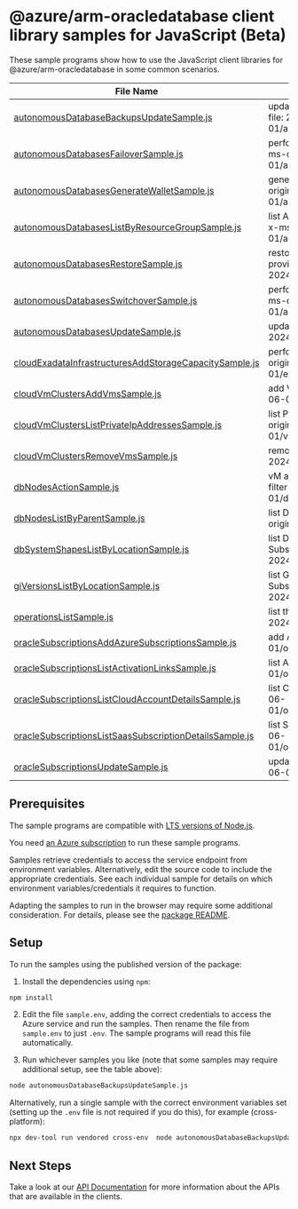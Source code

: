 # @azure/arm-oracledatabase client library samples for JavaScript (Beta)

These sample programs show how to use the JavaScript client libraries for @azure/arm-oracledatabase in some common scenarios.

| **File Name**                                                                                                   | **Description**                                                                                                                          |
| --------------------------------------------------------------------------------------------------------------- | ---------------------------------------------------------------------------------------------------------------------------------------- |
| [autonomousDatabaseBackupsUpdateSample.js][autonomousdatabasebackupsupdatesample]                               | update a AutonomousDatabaseBackup x-ms-original-file: 2024-06-01/autonomousDatabaseBackup_patch.json                                     |
| [autonomousDatabasesFailoverSample.js][autonomousdatabasesfailoversample]                                       | perform failover action on Autonomous Database x-ms-original-file: 2024-06-01/autonomousDatabase_failover.json                           |
| [autonomousDatabasesGenerateWalletSample.js][autonomousdatabasesgeneratewalletsample]                           | generate wallet action on Autonomous Database x-ms-original-file: 2024-06-01/autonomousDatabase_generateWallet.json                      |
| [autonomousDatabasesListByResourceGroupSample.js][autonomousdatabaseslistbyresourcegroupsample]                 | list AutonomousDatabase resources by resource group x-ms-original-file: 2024-06-01/autonomousDatabase_listByResourceGroup.json           |
| [autonomousDatabasesRestoreSample.js][autonomousdatabasesrestoresample]                                         | restores an Autonomous Database based on the provided request parameters. x-ms-original-file: 2024-06-01/autonomousDatabase_restore.json |
| [autonomousDatabasesSwitchoverSample.js][autonomousdatabasesswitchoversample]                                   | perform switchover action on Autonomous Database x-ms-original-file: 2024-06-01/autonomousDatabase_switchover.json                       |
| [autonomousDatabasesUpdateSample.js][autonomousdatabasesupdatesample]                                           | update a AutonomousDatabase x-ms-original-file: 2024-06-01/autonomousDatabase_patch.json                                                 |
| [cloudExadataInfrastructuresAddStorageCapacitySample.js][cloudexadatainfrastructuresaddstoragecapacitysample]   | perform add storage capacity on exadata infra x-ms-original-file: 2024-06-01/exaInfra_addStorageCapacity.json                            |
| [cloudVmClustersAddVmsSample.js][cloudvmclustersaddvmssample]                                                   | add VMs to the VM Cluster x-ms-original-file: 2024-06-01/vmClusters_addVms.json                                                          |
| [cloudVmClustersListPrivateIpAddressesSample.js][cloudvmclusterslistprivateipaddressessample]                   | list Private IP Addresses by the provided filter x-ms-original-file: 2024-06-01/vmClusters_listPrivateIpAddresses.json                   |
| [cloudVmClustersRemoveVmsSample.js][cloudvmclustersremovevmssample]                                             | remove VMs from the VM Cluster x-ms-original-file: 2024-06-01/vmClusters_removeVms.json                                                  |
| [dbNodesActionSample.js][dbnodesactionsample]                                                                   | vM actions on DbNode of VM Cluster by the provided filter x-ms-original-file: 2024-06-01/dbNodes_action.json                             |
| [dbNodesListByParentSample.js][dbnodeslistbyparentsample]                                                       | list DbNode resources by CloudVmCluster x-ms-original-file: 2024-06-01/dbNodes_listByParent.json                                         |
| [dbSystemShapesListByLocationSample.js][dbsystemshapeslistbylocationsample]                                     | list DbSystemShape resources by SubscriptionLocationResource x-ms-original-file: 2024-06-01/dbSystemShapes_listByLocation.json           |
| [giVersionsListByLocationSample.js][giversionslistbylocationsample]                                             | list GiVersion resources by SubscriptionLocationResource x-ms-original-file: 2024-06-01/giVersions_listByLocation.json                   |
| [operationsListSample.js][operationslistsample]                                                                 | list the operations for the provider x-ms-original-file: 2024-06-01/operations_list.json                                                 |
| [oracleSubscriptionsAddAzureSubscriptionsSample.js][oraclesubscriptionsaddazuresubscriptionssample]             | add Azure Subscriptions x-ms-original-file: 2024-06-01/oracleSubscriptions_addAzureSubscriptions.json                                    |
| [oracleSubscriptionsListActivationLinksSample.js][oraclesubscriptionslistactivationlinkssample]                 | list Activation Links x-ms-original-file: 2024-06-01/oracleSubscriptions_listActivationLinks.json                                        |
| [oracleSubscriptionsListCloudAccountDetailsSample.js][oraclesubscriptionslistcloudaccountdetailssample]         | list Cloud Account Details x-ms-original-file: 2024-06-01/oracleSubscriptions_listCloudAccountDetails.json                               |
| [oracleSubscriptionsListSaasSubscriptionDetailsSample.js][oraclesubscriptionslistsaassubscriptiondetailssample] | list Saas Subscription Details x-ms-original-file: 2024-06-01/oracleSubscriptions_listSaasSubscriptionDetails.json                       |
| [oracleSubscriptionsUpdateSample.js][oraclesubscriptionsupdatesample]                                           | update a OracleSubscription x-ms-original-file: 2024-06-01/oracleSubscriptions_patch.json                                                |

## Prerequisites

The sample programs are compatible with [LTS versions of Node.js](https://github.com/nodejs/release#release-schedule).

You need [an Azure subscription][freesub] to run these sample programs.

Samples retrieve credentials to access the service endpoint from environment variables. Alternatively, edit the source code to include the appropriate credentials. See each individual sample for details on which environment variables/credentials it requires to function.

Adapting the samples to run in the browser may require some additional consideration. For details, please see the [package README][package].

## Setup

To run the samples using the published version of the package:

1. Install the dependencies using `npm`:

```bash
npm install
```

2. Edit the file `sample.env`, adding the correct credentials to access the Azure service and run the samples. Then rename the file from `sample.env` to just `.env`. The sample programs will read this file automatically.

3. Run whichever samples you like (note that some samples may require additional setup, see the table above):

```bash
node autonomousDatabaseBackupsUpdateSample.js
```

Alternatively, run a single sample with the correct environment variables set (setting up the `.env` file is not required if you do this), for example (cross-platform):

```bash
npx dev-tool run vendored cross-env  node autonomousDatabaseBackupsUpdateSample.js
```

## Next Steps

Take a look at our [API Documentation][apiref] for more information about the APIs that are available in the clients.

[autonomousdatabasebackupsupdatesample]: https://github.com/Azure/azure-sdk-for-js/blob/main/sdk/oracledatabase/arm-oracledatabase/samples/v2-beta/javascript/autonomousDatabaseBackupsUpdateSample.js
[autonomousdatabasesfailoversample]: https://github.com/Azure/azure-sdk-for-js/blob/main/sdk/oracledatabase/arm-oracledatabase/samples/v2-beta/javascript/autonomousDatabasesFailoverSample.js
[autonomousdatabasesgeneratewalletsample]: https://github.com/Azure/azure-sdk-for-js/blob/main/sdk/oracledatabase/arm-oracledatabase/samples/v2-beta/javascript/autonomousDatabasesGenerateWalletSample.js
[autonomousdatabaseslistbyresourcegroupsample]: https://github.com/Azure/azure-sdk-for-js/blob/main/sdk/oracledatabase/arm-oracledatabase/samples/v2-beta/javascript/autonomousDatabasesListByResourceGroupSample.js
[autonomousdatabasesrestoresample]: https://github.com/Azure/azure-sdk-for-js/blob/main/sdk/oracledatabase/arm-oracledatabase/samples/v2-beta/javascript/autonomousDatabasesRestoreSample.js
[autonomousdatabasesswitchoversample]: https://github.com/Azure/azure-sdk-for-js/blob/main/sdk/oracledatabase/arm-oracledatabase/samples/v2-beta/javascript/autonomousDatabasesSwitchoverSample.js
[autonomousdatabasesupdatesample]: https://github.com/Azure/azure-sdk-for-js/blob/main/sdk/oracledatabase/arm-oracledatabase/samples/v2-beta/javascript/autonomousDatabasesUpdateSample.js
[cloudexadatainfrastructuresaddstoragecapacitysample]: https://github.com/Azure/azure-sdk-for-js/blob/main/sdk/oracledatabase/arm-oracledatabase/samples/v2-beta/javascript/cloudExadataInfrastructuresAddStorageCapacitySample.js
[cloudvmclustersaddvmssample]: https://github.com/Azure/azure-sdk-for-js/blob/main/sdk/oracledatabase/arm-oracledatabase/samples/v2-beta/javascript/cloudVmClustersAddVmsSample.js
[cloudvmclusterslistprivateipaddressessample]: https://github.com/Azure/azure-sdk-for-js/blob/main/sdk/oracledatabase/arm-oracledatabase/samples/v2-beta/javascript/cloudVmClustersListPrivateIpAddressesSample.js
[cloudvmclustersremovevmssample]: https://github.com/Azure/azure-sdk-for-js/blob/main/sdk/oracledatabase/arm-oracledatabase/samples/v2-beta/javascript/cloudVmClustersRemoveVmsSample.js
[dbnodesactionsample]: https://github.com/Azure/azure-sdk-for-js/blob/main/sdk/oracledatabase/arm-oracledatabase/samples/v2-beta/javascript/dbNodesActionSample.js
[dbnodeslistbyparentsample]: https://github.com/Azure/azure-sdk-for-js/blob/main/sdk/oracledatabase/arm-oracledatabase/samples/v2-beta/javascript/dbNodesListByParentSample.js
[dbsystemshapeslistbylocationsample]: https://github.com/Azure/azure-sdk-for-js/blob/main/sdk/oracledatabase/arm-oracledatabase/samples/v2-beta/javascript/dbSystemShapesListByLocationSample.js
[giversionslistbylocationsample]: https://github.com/Azure/azure-sdk-for-js/blob/main/sdk/oracledatabase/arm-oracledatabase/samples/v2-beta/javascript/giVersionsListByLocationSample.js
[operationslistsample]: https://github.com/Azure/azure-sdk-for-js/blob/main/sdk/oracledatabase/arm-oracledatabase/samples/v2-beta/javascript/operationsListSample.js
[oraclesubscriptionsaddazuresubscriptionssample]: https://github.com/Azure/azure-sdk-for-js/blob/main/sdk/oracledatabase/arm-oracledatabase/samples/v2-beta/javascript/oracleSubscriptionsAddAzureSubscriptionsSample.js
[oraclesubscriptionslistactivationlinkssample]: https://github.com/Azure/azure-sdk-for-js/blob/main/sdk/oracledatabase/arm-oracledatabase/samples/v2-beta/javascript/oracleSubscriptionsListActivationLinksSample.js
[oraclesubscriptionslistcloudaccountdetailssample]: https://github.com/Azure/azure-sdk-for-js/blob/main/sdk/oracledatabase/arm-oracledatabase/samples/v2-beta/javascript/oracleSubscriptionsListCloudAccountDetailsSample.js
[oraclesubscriptionslistsaassubscriptiondetailssample]: https://github.com/Azure/azure-sdk-for-js/blob/main/sdk/oracledatabase/arm-oracledatabase/samples/v2-beta/javascript/oracleSubscriptionsListSaasSubscriptionDetailsSample.js
[oraclesubscriptionsupdatesample]: https://github.com/Azure/azure-sdk-for-js/blob/main/sdk/oracledatabase/arm-oracledatabase/samples/v2-beta/javascript/oracleSubscriptionsUpdateSample.js
[apiref]: https://learn.microsoft.com/javascript/api/@azure/arm-oracledatabase?view=azure-node-preview
[freesub]: https://azure.microsoft.com/free/
[package]: https://github.com/Azure/azure-sdk-for-js/tree/main/sdk/oracledatabase/arm-oracledatabase/README.md
